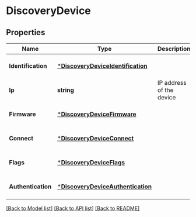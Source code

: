 # DiscoveryDevice

## Properties
Name | Type | Description | Notes
------------ | ------------- | ------------- | -------------
**Identification** | [***DiscoveryDeviceIdentification**](DiscoveryDeviceIdentification.md) |  | [optional] [default to null]
**Ip** | **string** | IP address of the device | [optional] [default to null]
**Firmware** | [***DiscoveryDeviceFirmware**](DiscoveryDevice_firmware.md) |  | [optional] [default to null]
**Connect** | [***DiscoveryDeviceConnect**](DiscoveryDevice_connect.md) |  | [optional] [default to null]
**Flags** | [***DiscoveryDeviceFlags**](DiscoveryDevice_flags.md) |  | [optional] [default to null]
**Authentication** | [***DiscoveryDeviceAuthentication**](DiscoveryDevice_authentication.md) |  | [optional] [default to null]

[[Back to Model list]](../README.md#documentation-for-models) [[Back to API list]](../README.md#documentation-for-api-endpoints) [[Back to README]](../README.md)


